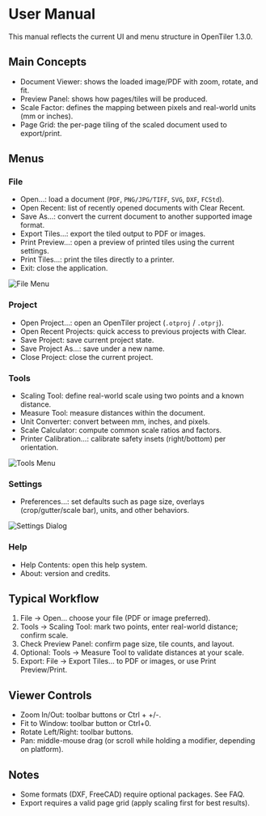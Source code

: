 
# User Manual

This manual reflects the current UI and menu structure in OpenTiler 1.3.0.

## Main Concepts
- Document Viewer: shows the loaded image/PDF with zoom, rotate, and fit.
- Preview Panel: shows how pages/tiles will be produced.
- Scale Factor: defines the mapping between pixels and real-world units (mm or inches).
- Page Grid: the per-page tiling of the scaled document used to export/print.

## Menus

### File
- Open…: load a document (`PDF`, `PNG/JPG/TIFF`, `SVG`, `DXF`, `FCStd`).
- Open Recent: list of recently opened documents with Clear Recent.
- Save As…: convert the current document to another supported image format.
- Export Tiles…: export the tiled output to PDF or images.
- Print Preview…: open a preview of printed tiles using the current settings.
- Print Tiles…: print the tiles directly to a printer.
- Exit: close the application.

![File Menu](../docs/images/13-file-menu.png)

### Project
- Open Project…: open an OpenTiler project (`.otproj` / `.otprj`).
- Open Recent Projects: quick access to previous projects with Clear.
- Save Project: save current project state.
- Save Project As…: save under a new name.
- Close Project: close the current project.

### Tools
- Scaling Tool: define real-world scale using two points and a known distance.
- Measure Tool: measure distances within the document.
- Unit Converter: convert between mm, inches, and pixels.
- Scale Calculator: compute common scale ratios and factors.
- Printer Calibration…: calibrate safety insets (right/bottom) per orientation.

![Tools Menu](../docs/images/16-tools-menu.png)

### Settings
- Preferences…: set defaults such as page size, overlays (crop/gutter/scale bar), units, and other behaviors.

![Settings Dialog](../docs/images/18-settings-dialog.png)

### Help
- Help Contents: open this help system.
- About: version and credits.

## Typical Workflow
1) File → Open… choose your file (PDF or image preferred).
2) Tools → Scaling Tool: mark two points, enter real-world distance; confirm scale.
3) Check Preview Panel: confirm page size, tile counts, and layout.
4) Optional: Tools → Measure Tool to validate distances at your scale.
5) Export: File → Export Tiles… to PDF or images, or use Print Preview/Print.

## Viewer Controls
- Zoom In/Out: toolbar buttons or Ctrl + +/-.
- Fit to Window: toolbar button or Ctrl+0.
- Rotate Left/Right: toolbar buttons.
- Pan: middle-mouse drag (or scroll while holding a modifier, depending on platform).

## Notes
- Some formats (DXF, FreeCAD) require optional packages. See FAQ.
- Export requires a valid page grid (apply scaling first for best results).

